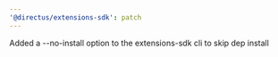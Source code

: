 ```yaml
---
'@directus/extensions-sdk': patch
---
```


Added a --no-install option to the extensions-sdk cli to skip dep install
